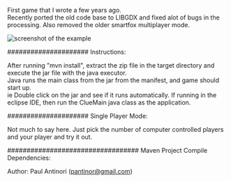 First game that I wrote a few years ago.  
Recently ported the old code base to LIBGDX and fixed alot of bugs in the processing.
Also removed the older smartfox multiplayer mode.

![screenshot of the example](https://raw.github.com/pantinor/java-clue-game/master/preview.png)

#####################
Instructions:

After running "mvn install", extract the zip file in the target directory and execute the jar file with the java executor.  
Java runs the main class from the jar from the manifest, and game should start up.  
ie Double click on the jar and see if it runs automatically.
If running in the eclipse IDE, then run the ClueMain java class as the application.

#####################
Single Player Mode:  

Not much to say here.  Just pick the number of computer controlled players and your player and try it out.


##################################
Maven Project Compile Dependencies:


Author: Paul Antinori (pantinor@gmail.com)


